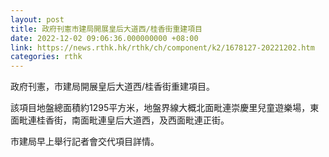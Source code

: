 ```yaml
---
layout: post
title: 政府刊憲市建局開展皇后大道西/桂香街重建項目
date: 2022-12-02 09:06:36.000000000 +08:00
link: https://news.rthk.hk/rthk/ch/component/k2/1678127-20221202.htm
categories: rthk
---
```


政府刊憲，市建局開展皇后大道西/桂香街重建項目。

該項目地盤總面積約1295平方米，地盤界線大概北面毗連崇慶里兒童遊樂場，東面毗連桂香街，南面毗連皇后大道西，及西面毗連正街。

市建局早上舉行記者會交代項目詳情。
